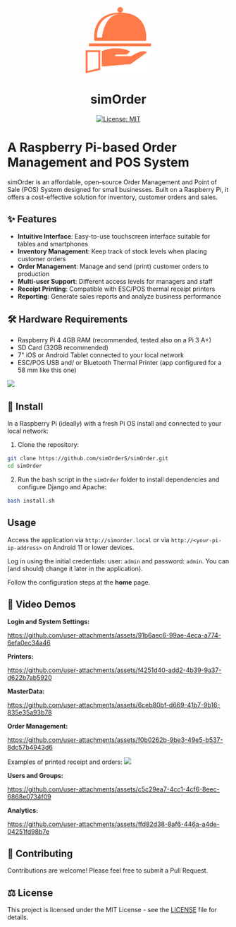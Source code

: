 <p align="center">
  <img src="static/img/simOrder_logo.png" alt="simOrder Logo" width="150" height="auto">
</p>
<h1 align="center">simOrder</h1>
<p align="center">
  <a href="https://opensource.org/licenses/MIT">
    <img src="https://img.shields.io/badge/License-MIT-yellow.svg" alt="License: MIT">
  </a>
</p>


# A Raspberry Pi-based Order Management and POS System

simOrder is an affordable, open-source Order Management and Point of Sale (POS) System designed for small businesses. Built on a Raspberry Pi, it offers a cost-effective solution for inventory, customer orders and sales.

## ✨ Features

- **Intuitive Interface**: Easy-to-use touchscreen interface suitable for tables and smartphones
- **Inventory Management**: Keep track of stock levels when placing customer orders
- **Order Management**: Manage and send (print) customer orders to production
- **Multi-user Support**: Different access levels for managers and staff
- **Receipt Printing**: Compatible with ESC/POS thermal receipt printers
- **Reporting**: Generate sales reports and analyze business performance

## 🛠️ Hardware Requirements

- Raspberry Pi 4 4GB RAM (recommended, tested also on a Pi 3 A+)
- SD Card (32GB recommended)
- 7" iOS or Android Tablet connected to your local network
- ESC/POS USB and/ or Bluetooth Thermal Printer (app configured for a 58 mm like this one)
<img src="[https://github.com/user-attachments/assets/ffb31c4c-03c1-4709-b254-ddd25c5d242f](https://github.com/user-attachments/assets/1387c2e0-19be-4e42-a2da-4362a8307d07)" width="256" height="auto">

## 🚀 Install

In a Raspberry Pi (ideally) with a fresh Pi OS install and connected to your local network:

1. Clone the repository:

```bash
git clone https://github.com/simOrderS/simOrder.git
cd simOrder
```

2. Run the bash script in the `simOrder` folder to install dependencies and configure Django and Apache:
```bash
bash install.sh
```

## Usage

Access the application via `http://simorder.local` or via `http://<your-pi-ip-address>` on Android 11 or lower devices.

Log in using the initial credentials: user: `admin` and password: `admin`. You can (and should) change it later in the application).

Follow the configuration steps at the **home** page.

## 📸 Video Demos

**Login and System Settings:**

https://github.com/user-attachments/assets/91b6aec6-99ae-4eca-a774-6efa0ec34a46


**Printers:**

https://github.com/user-attachments/assets/f4251d40-add2-4b39-9a37-d622b7ab5920


**MasterData:**

https://github.com/user-attachments/assets/6ceb80bf-d669-41b7-9b16-835e35a93b78


**Order Management:**

https://github.com/user-attachments/assets/f0b0262b-9be3-49e5-b537-8dc57b4943d6

Examples of printed receipt and orders:
<img src="https://github.com/user-attachments/assets/ffb31c4c-03c1-4709-b254-ddd25c5d242f" width="894" height="auto">


**Users and Groups:**

https://github.com/user-attachments/assets/c5c29ea7-4cc1-4cf6-8eec-6868e0734f09


**Analytics:**

https://github.com/user-attachments/assets/ffd82d38-8af6-446a-a4de-04251fd98b7e


## 🧩 Contributing

Contributions are welcome! Please feel free to submit a Pull Request.

## ⚖️ License

This project is licensed under the MIT License - see the [LICENSE](LICENSE) file for details.

